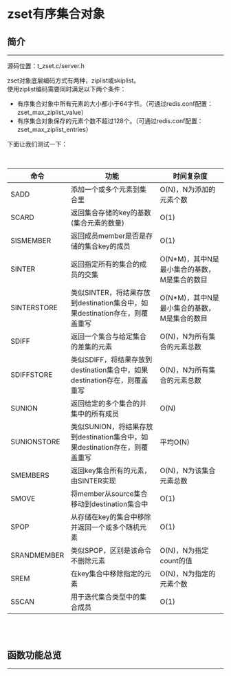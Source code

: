 # zset有序集合对象

## 简介

---
源码位置：t_zset.c/server.h

zset对象底层编码方式有两种，ziplist或skiplist。  
使用ziplist编码需要同时满足以下两个条件：  

* 有序集合对象中所有元素的大小都小于64字节。（可通过redis.conf配置：zset_max_ziplist_value）
* 有序集合对象保存的元素个数不超过128个。（可通过redis.conf配置：zset_max_ziplist_entries）

下面让我们测试一下：  

</br>

|命令|功能|时间复杂度|
|---|---|---|
|SADD|添加一个或多个元素到集合里|O(N)，N为添加的元素个数|
|SCARD|返回集合存储的key的基数 (集合元素的数量)|O(1)|
|SISMEMBER|返回成员member是否是存储的集合key的成员|O(1)|
|SINTER|返回指定所有的集合的成员的交集|O(N*M)，其中N是最小集合的基数，M是集合的数目|
|SINTERSTORE|类似SINTER，将结果存放到destination集合中，如果destination存在，则覆盖重写|O(N*M)，其中N是最小集合的基数，M是集合的数目|
|SDIFF|返回一个集合与给定集合的差集的元素|O(N)，N为所有集合的元素总数|
|SDIFFSTORE|类似SDIFF，将结果存放到destination集合中，如果destination存在，则覆盖重写|O(N)，N为所有集合的元素总数|
|SUNION|返回给定的多个集合的并集中的所有成员|O(N)|
|SUNIONSTORE|类似SUNION，将结果存放到destination集合中，如果destination存在，则覆盖重写|平均O(N)|
|SMEMBERS|返回key集合所有的元素，由SINTER实现|O(N)，N为该集合元素总数|
|SMOVE|将member从source集合移动到destination集合中|O(1)|
|SPOP|从存储在key的集合中移除并返回一个或多个随机元素|O(1)|
|SRANDMEMBER|类似SPOP，区别是该命令不删除元素|O(N)，N为指定count的值|
|SREM|在key集合中移除指定的元素|O(N)，N为指定的元素个数|
|SSCAN|用于迭代集合类型中的集合成员|O(1)|

</br>
</br>

## 函数功能总览

---

``` c
```
